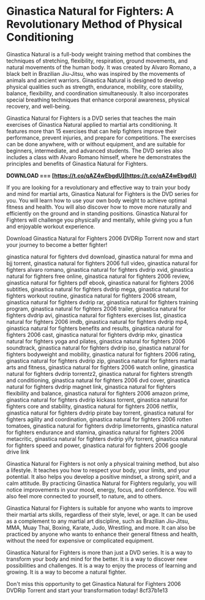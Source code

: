 
 
# Ginastica Natural for Fighters: A Revolutionary Method of Physical Conditioning
 
Ginastica Natural is a full-body weight training method that combines the techniques of stretching, flexibility, respiration, ground movements, and natural movements of the human body. It was created by Alvaro Romano, a black belt in Brazilian Jiu-Jitsu, who was inspired by the movements of animals and ancient warriors. Ginastica Natural is designed to develop physical qualities such as strength, endurance, mobility, core stability, balance, flexibility, and coordination simultaneously. It also incorporates special breathing techniques that enhance corporal awareness, physical recovery, and well-being.
 
Ginastica Natural for Fighters is a DVD series that teaches the main exercises of Ginastica Natural applied to martial arts conditioning. It features more than 15 exercises that can help fighters improve their performance, prevent injuries, and prepare for competitions. The exercises can be done anywhere, with or without equipment, and are suitable for beginners, intermediate, and advanced students. The DVD series also includes a class with Alvaro Romano himself, where he demonstrates the principles and benefits of Ginastica Natural for Fighters.
 
**DOWNLOAD === [https://t.co/qAZ4wEbgdU](https://t.co/qAZ4wEbgdU)**


 
If you are looking for a revolutionary and effective way to train your body and mind for martial arts, Ginastica Natural for Fighters is the DVD series for you. You will learn how to use your own body weight to achieve optimal fitness and health. You will also discover how to move more naturally and efficiently on the ground and in standing positions. Ginastica Natural for Fighters will challenge you physically and mentally, while giving you a fun and enjoyable workout experience.
 
Download Ginastica Natural for Fighters 2006 DVDRip Torrent now and start your journey to become a better fighter!
 
ginastica natural for fighters dvd download,  ginastica natural for mma and bjj torrent,  ginastica natural for fighters 2006 full video,  ginastica natural for fighters alvaro romano,  ginastica natural for fighters dvdrip xvid,  ginastica natural for fighters free online,  ginastica natural for fighters 2006 review,  ginastica natural for fighters pdf ebook,  ginastica natural for fighters 2006 subtitles,  ginastica natural for fighters dvdrip mega,  ginastica natural for fighters workout routine,  ginastica natural for fighters 2006 stream,  ginastica natural for fighters dvdrip rar,  ginastica natural for fighters training program,  ginastica natural for fighters 2006 trailer,  ginastica natural for fighters dvdrip avi,  ginastica natural for fighters exercises list,  ginastica natural for fighters 2006 imdb,  ginastica natural for fighters dvdrip mp4,  ginastica natural for fighters benefits and results,  ginastica natural for fighters 2006 cast,  ginastica natural for fighters dvdrip mkv,  ginastica natural for fighters yoga and pilates,  ginastica natural for fighters 2006 soundtrack,  ginastica natural for fighters dvdrip iso,  ginastica natural for fighters bodyweight and mobility,  ginastica natural for fighters 2006 rating,  ginastica natural for fighters dvdrip zip,  ginastica natural for fighters martial arts and fitness,  ginastica natural for fighters 2006 watch online,  ginastica natural for fighters dvdrip torrentz2,  ginastica natural for fighters strength and conditioning,  ginastica natural for fighters 2006 dvd cover,  ginastica natural for fighters dvdrip magnet link,  ginastica natural for fighters flexibility and balance,  ginastica natural for fighters 2006 amazon prime,  ginastica natural for fighters dvdrip kickass torrent,  ginastica natural for fighters core and stability,  ginastica natural for fighters 2006 netflix,  ginastica natural for fighters dvdrip pirate bay torrent,  ginastica natural for fighters agility and coordination,  ginastica natural for fighters 2006 rotten tomatoes,  ginastica natural for fighters dvdrip limetorrents,  ginastica natural for fighters endurance and stamina,  ginastica natural for fighters 2006 metacritic,  ginastica natural for fighters dvdrip yify torrent,  ginastica natural for fighters speed and power,  ginastica natural for fighters 2006 google drive link

Ginastica Natural for Fighters is not only a physical training method, but also a lifestyle. It teaches you how to respect your body, your limits, and your potential. It also helps you develop a positive mindset, a strong spirit, and a calm attitude. By practicing Ginastica Natural for Fighters regularly, you will notice improvements in your mood, energy, focus, and confidence. You will also feel more connected to yourself, to nature, and to others.
 
Ginastica Natural for Fighters is suitable for anyone who wants to improve their martial arts skills, regardless of their style, level, or age. It can be used as a complement to any martial art discipline, such as Brazilian Jiu-Jitsu, MMA, Muay Thai, Boxing, Karate, Judo, Wrestling, and more. It can also be practiced by anyone who wants to enhance their general fitness and health, without the need for expensive or complicated equipment.
 
Ginastica Natural for Fighters is more than just a DVD series. It is a way to transform your body and mind for the better. It is a way to discover new possibilities and challenges. It is a way to enjoy the process of learning and growing. It is a way to become a natural fighter.
 
Don't miss this opportunity to get Ginastica Natural for Fighters 2006 DVDRip Torrent and start your transformation today!
 8cf37b1e13
 
